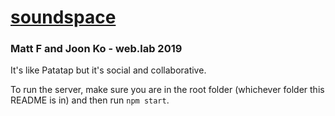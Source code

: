 # [soundspace](http://sound-space.herokuapp.com)
### Matt F and Joon Ko - web.lab 2019

It's like Patatap but it's social and collaborative.

To run the server, make sure you are in the root folder (whichever folder
this README is in) and then run `npm start`.
